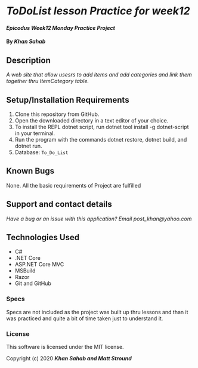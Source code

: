 # _ToDoList lesson Practice for week12_

#### _Epicodus Week12 Monday Practice Project_

#### By  _**Khan Sahab**_

## Description

_A web site that allow usesrs to add items and add categories and link them together thru ItemCategory table._

## Setup/Installation Requirements

1. Clone this repository from GitHub.
2. Open the downloaded directory in a text editor of your choice.
3. To install the REPL dotnet script, run dotnet tool install -g dotnet-script in your terminal.
4. Run the program with the commands dotnet restore, dotnet build, and dotnet run.
5. Database: `To_Do_List`
 

## Known Bugs
 
None. All the basic requirements of Project are fulfilled
 
## Support and contact details

_Have a bug or an issue with this application? Email post_khan@yahoo.com_

## Technologies Used

* C#
* .NET Core
* ASP.NET Core MVC
* MSBuild
* Razor
* Git and GitHub

### Specs

Specs are not included as the project was built up thru lessons and than it was practiced and quite a bit of time taken just to understand it.
### License

This software is licensed under the MIT license.

Copyright (c) 2020 **_Khan Sahab and Matt Stround_**